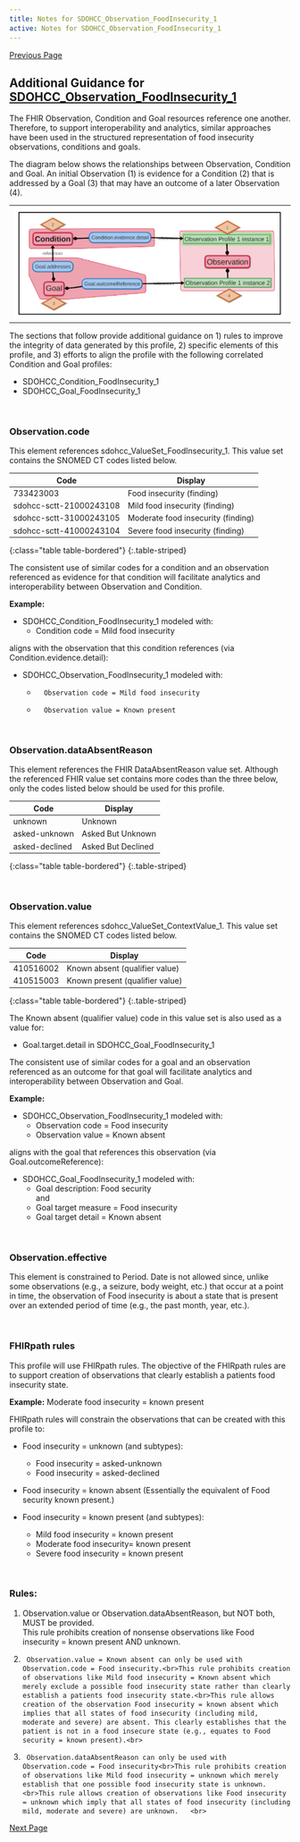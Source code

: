 ```yaml
---
title: Notes for SDOHCC_Observation_FoodInsecurity_1
active: Notes for SDOHCC_Observation_FoodInsecurity_1
---
```


[Previous Page](Notes_for_SDOHCC_Goal_FoodInsecurity_1.html)

## Additional Guidance for [SDOHCC_Observation_FoodInsecurity_1](StructureDefinition-SDOHCC-Observation-FoodInsecurity-1.html)

The FHIR Observation, Condition and Goal resources reference one another. Therefore, to support interoperability and analytics, similar approaches have been used in the structured representation of food insecurity observations, conditions and goals. 

The diagram below shows the relationships between Observation, Condition and Goal. 
An initial Observation (1) is evidence for a Condition (2) that is addressed by a Goal (3) that may have an outcome of a later Observation (4).

<table><tr><td><img src="Observaion Mindmap 2020..png" /></td></tr></table>

The sections that follow provide additional guidance on 1) rules to improve the integrity of data generated by this profile, 2) specific elements of this profile, and 3) efforts to align the profile with the following correlated Condition and Goal profiles:
* 	SDOHCC_Condition_FoodInsecurity_1
* 	SDOHCC_Goal_FoodInsecurity_1

<br>

### Observation.code

This element references sdohcc_ValueSet_FoodInsecurity_1. This value set contains the SNOMED CT codes listed below.

| Code                    | Display                            |
|-------------------------|------------------------------------|
| 733423003               | Food insecurity (finding)          |
| sdohcc-sctt-21000243108 | Mild food insecurity (finding)     |
| sdohcc-sctt-31000243105 | Moderate food insecurity (finding) |
| sdohcc-sctt-41000243104 | Severe food insecurity (finding) |
{:class="table table-bordered"}
{:.table-striped}

The consistent use of similar codes for a condition and an observation referenced as evidence for that condition will facilitate analytics and interoperability between Observation and Condition.

**Example:**

* 	SDOHCC_Condition_FoodInsecurity_1 modeled with:
	* 	Condition code = Mild food insecurity 
	
aligns with the observation that this condition references (via Condition.evidence.detail):
* 	SDOHCC_Observation_FoodInsecurity_1 modeled with:
	* 		Observation code = Mild food insecurity
	* 		Observation value = Known present

<br>


### Observation.dataAbsentReason

This element references the FHIR DataAbsentReason value set. Although the referenced FHIR value set contains more codes than the three below, only the codes listed below should be used for this profile.

| Code           | Display            |
|----------------|--------------------|
| unknown        | Unknown            |
| asked-unknown  | Asked But Unknown  |
| asked-declined | Asked But Declined |
{:class="table table-bordered"}
{:.table-striped}

<br>

### Observation.value

This element references sdohcc_ValueSet_ContextValue_1. This value set contains the SNOMED CT codes listed below.

| Code      | Display                         |
|-----------|---------------------------------|
| 410516002 | Known absent (qualifier value)  |
| 410515003 | Known present (qualifier value) |
{:class="table table-bordered"}
{:.table-striped}


The Known absent (qualifier value) code in this value set is also used as a value for:
* Goal.target.detail in SDOHCC_Goal_FoodInsecurity_1 

The consistent use of similar codes for a goal and an observation referenced as an outcome for that goal will facilitate analytics and interoperability between Observation and Goal.

**Example:**

* SDOHCC_Observation_FoodInsecurity_1 modeled with:
	* Observation code = Food insecurity 
	* Observation value = Known absent

aligns with the goal that references this observation (via Goal.outcomeReference):

* SDOHCC_Goal_FoodInsecurity_1 modeled with:
	* Goal description: Food security <br>
and <br>
	* Goal target measure = Food insecurity
	* Goal target detail = Known absent

<br>

### Observation.effective

This element is constrained to Period. Date is not allowed since, unlike some observations (e.g., a seizure, body weight, etc.) that occur at a point in time, the observation of Food insecurity is about a state that is present over an extended period of time (e.g., the past month, year, etc.).

<br>

### FHIRpath rules 

This profile will use FHIRpath rules. The objective of the FHIRpath rules are to support creation of observations that clearly establish a patients food insecurity state. 

**Example:**
Moderate food insecurity = known present 

FHIRpath rules will constrain the observations that can be created with this profile to:
* Food insecurity = unknown (and subtypes):
	* Food insecurity = asked-unknown 
	* Food insecurity = asked-declined
	
* Food insecurity = known absent (Essentially the equivalent of Food security known present.)
* Food insecurity = known present (and subtypes):
	* Mild food insecurity = known present
	* Moderate food insecurity= known present
	* Severe food insecurity = known present

<br>

### Rules:

1.	Observation.value or Observation.dataAbsentReason, but NOT both, MUST be provided.<br>	This rule prohibits creation of nonsense observations like Food insecurity = known present AND unknown.<br>
2.		Observation.value = Known absent can only be used with Observation.code = Food insecurity.<br>This rule prohibits creation of observations like Mild food insecurity = Known absent which merely exclude a possible food insecurity state rather than clearly establish a patients food insecurity state.<br>This rule allows creation of the observation Food insecurity = known absent which implies that all states of food insecurity (including mild, moderate and severe) are absent. This clearly establishes that the patient is not in a food insecure state (e.g., equates to Food security = known present).<br>
3.		Observation.dataAbsentReason can only be used with Observation.code = Food insecurity<br>This rule prohibits creation of observations like Mild food insecurity = unknown which merely establish that one possible food insecurity state is unknown.<br>This rule allows creation of observations like Food insecurity = unknown which imply that all states of food insecurity (including mild, moderate and severe) are unknown.   <br>







[Next Page](Notes_for_SDOHCC_Procedure_FoodInsecurity_1.html)
